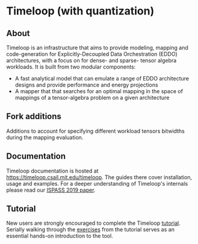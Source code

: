 # Timeloop (with quantization)

## About

Timeloop is an infrastructure that aims to provide modeling, mapping and code-generation for Explicitly-Decoupled Data Orchestration (EDDO) architectures, with a focus on for dense- and sparse- tensor algebra workloads. It is built from two modular components:

* A fast analytical model that can emulate a range of EDDO architecture designs and provide performance and energy projections
* A mapper that that searches for an optimal mapping in the space of mappings of a tensor-algebra problem on a given architecture

## Fork additions

Additions to account for specifying different workload tensors bitwidths during the mapping evaluation.

## Documentation

Timeloop documentation is hosted at https://timeloop.csail.mit.edu/timeloop. The guides there cover installation, usage and examples.
For a deeper understanding of Timeloop's internals please read our [ISPASS 2019 paper](https://parashar.org/ispass19.pdf).

## Tutorial

New users are strongly encouraged to complete the Timeloop [tutorial](https://accelergy.mit.edu/tutorial.html). Serially walking through the [exercises](https://github.com/Accelergy-Project/timeloop-accelergy-exercises/) from the tutorial serves as an essential hands-on introduction to the tool.
